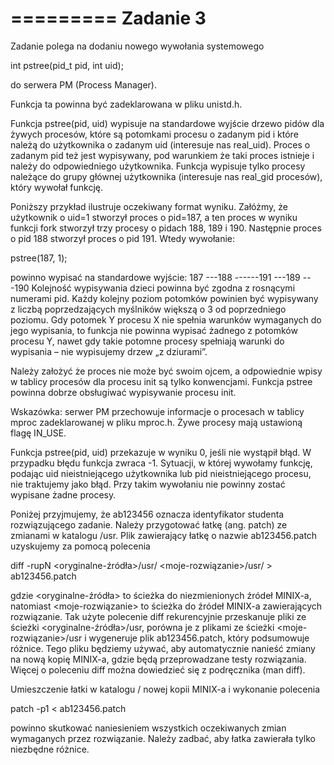 =========
Zadanie 3
=========

Zadanie polega na dodaniu nowego wywołania systemowego

int pstree(pid_t pid, int uid);

do serwera PM (Process Manager).

Funkcja ta powinna być zadeklarowana w pliku unistd.h.

Funkcja pstree(pid, uid) wypisuje na standardowe wyjście drzewo pidów
dla żywych procesów, które są potomkami procesu o zadanym pid i które należą do
użytkownika o zadanym uid (interesuje nas real_uid). Proces o zadanym pid też
jest wypisywany, pod warunkiem że taki proces istnieje i należy do odpowiedniego
użytkownika. Funkcja wypisuje tylko procesy należące do grupy głównej użytkownika
(interesuje nas real_gid procesów), który wywołał funkcję.

Poniższy przykład ilustruje oczekiwany format wyniku.
Załóżmy, że użytkownik o uid=1 stworzył proces o pid=187, a ten proces w wyniku
funkcji fork stworzył trzy procesy o pidach 188, 189 i 190. Następnie proces
o pid 188 stworzył proces o pid 191. Wtedy wywołanie:

pstree(187, 1);

powinno wypisać na standardowe wyjście:
187
---188
------191
---189
---190
Kolejność wypisywania dzieci powinna być zgodna z rosnącymi numerami pid. Każdy
kolejny poziom potomków powinien być wypisywany z liczbą poprzedzających
myślników większą o 3 od poprzedniego poziomu. Gdy potomek Y procesu X nie
spełnia warunków wymaganych do jego wypisania, to funkcja nie powinna wypisać
żadnego z potomków procesu Y, nawet gdy takie potomne procesy spełniają warunki
do wypisania – nie wypisujemy drzew „z dziurami”.

Należy założyć że proces nie może być swoim ojcem, a odpowiednie wpisy w tablicy
procesów dla procesu init są tylko konwencjami. Funkcja pstree powinna dobrze
obsługiwać wypisywanie procesu init.

Wskazówka: serwer PM przechowuje informacje o procesach w tablicy mproc
zadeklarowanej w pliku mproc.h. Żywe procesy mają ustawioną flagę IN_USE.

Funkcja pstree(pid, uid) przekazuje w wyniku 0, jeśli nie wystąpił błąd.
W przypadku błędu funkcja zwraca -1. Sytuacji, w której wywołamy funkcję,
podając uid nieistniejącego użytkownika lub pid nieistniejącego procesu,
nie traktujemy jako błąd. Przy takim wywołaniu nie powinny zostać wypisane
żadne procesy.

Poniżej przyjmujemy, że ab123456 oznacza identyfikator studenta rozwiązującego
zadanie. Należy przygotować łatkę (ang. patch) ze zmianami w katalogu /usr.
Plik zawierający łatkę o nazwie ab123456.patch uzyskujemy za pomocą polecenia

diff -rupN <oryginalne-źródła>/usr/ <moje-rozwiązanie>/usr/ > ab123456.patch

gdzie <oryginalne-źródła> to ścieżka do niezmienionych źródeł MINIX-a, natomiast
<moje-rozwiązanie> to ścieżka do źródeł MINIX-a zawierających rozwiązanie. Tak
użyte polecenie diff rekurencyjnie przeskanuje pliki ze ścieżki
<oryginalne-źródła>/usr, porówna je z plikami ze ścieżki <moje-rozwiązanie>/usr
i wygeneruje plik ab123456.patch, który podsumowuje różnice. Tego pliku będziemy
używać, aby automatycznie nanieść zmiany na nową kopię MINIX-a, gdzie będą
przeprowadzane testy rozwiązania. Więcej o poleceniu diff można dowiedzieć się
z podręcznika (man diff).

Umieszczenie łatki w katalogu / nowej kopii MINIX-a i wykonanie polecenia

patch -p1 < ab123456.patch

powinno skutkować naniesieniem wszystkich oczekiwanych zmian wymaganych przez
rozwiązanie. Należy zadbać, aby łatka zawierała tylko niezbędne różnice.